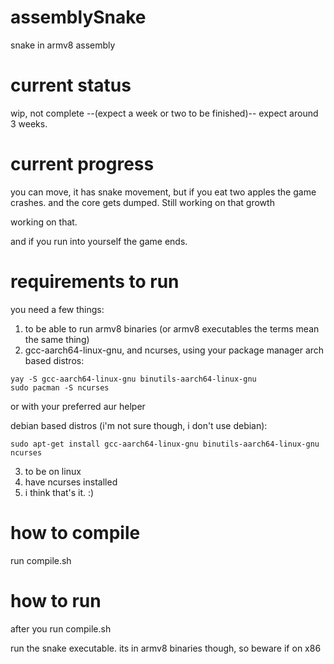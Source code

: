 # assemblySnake
snake in armv8 assembly

# current status
wip, not complete --(expect a week or two to be finished)--
expect around 3 weeks.

# current progress
you can move, it has snake movement, but if you eat two apples the game crashes. and the core gets dumped. Still working on that growth

working on that.

and if you run into yourself the game ends.

# requirements to run
you need a few things:
  1. to be able to run armv8 binaries (or armv8 executables the terms mean the same thing)
  2. gcc-aarch64-linux-gnu, and ncurses, using your package manager
  arch based distros: 
  ```
  yay -S gcc-aarch64-linux-gnu binutils-aarch64-linux-gnu
  sudo pacman -S ncurses
  ```
  or with your preferred aur helper

  debian based distros (i'm not sure though, i don't use debian):
```
sudo apt-get install gcc-aarch64-linux-gnu binutils-aarch64-linux-gnu ncurses
```
  3. to be on linux
  4. have ncurses installed
  4. i think that's it. :)

# how to compile
run compile.sh

# how to run
after you run compile.sh

run the snake executable. its in armv8 binaries though, so beware if on x86
